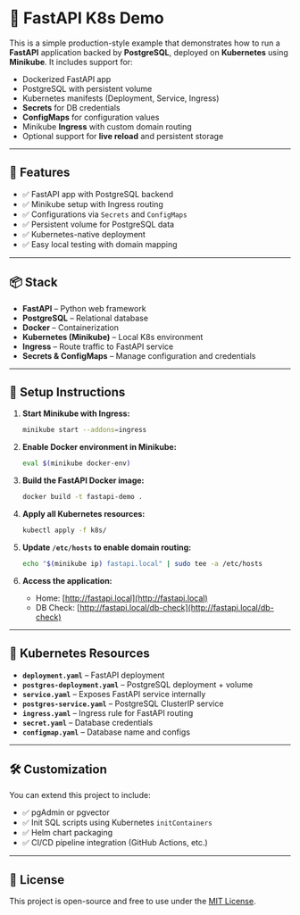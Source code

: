 # 🚀 FastAPI K8s Demo

This is a simple production-style example that demonstrates how to run a **FastAPI** application backed by **PostgreSQL**, deployed on **Kubernetes** using **Minikube**. It includes support for:

* Dockerized FastAPI app
* PostgreSQL with persistent volume
* Kubernetes manifests (Deployment, Service, Ingress)
* **Secrets** for DB credentials
* **ConfigMaps** for configuration values
* Minikube **Ingress** with custom domain routing
* Optional support for **live reload** and persistent storage

---

## 🧱 Features

* ✅ FastAPI app with PostgreSQL backend
* ✅ Minikube setup with Ingress routing
* ✅ Configurations via `Secrets` and `ConfigMaps`
* ✅ Persistent volume for PostgreSQL data
* ✅ Kubernetes-native deployment
* ✅ Easy local testing with domain mapping

---

## 📦 Stack

* **FastAPI** – Python web framework
* **PostgreSQL** – Relational database
* **Docker** – Containerization
* **Kubernetes (Minikube)** – Local K8s environment
* **Ingress** – Route traffic to FastAPI service
* **Secrets & ConfigMaps** – Manage configuration and credentials

---

## 🚦 Setup Instructions

1. **Start Minikube with Ingress:**

   ```bash
   minikube start --addons=ingress
   ```

2. **Enable Docker environment in Minikube:**

   ```bash
   eval $(minikube docker-env)
   ```

3. **Build the FastAPI Docker image:**

   ```bash
   docker build -t fastapi-demo .
   ```

4. **Apply all Kubernetes resources:**

   ```bash
   kubectl apply -f k8s/
   ```

5. **Update `/etc/hosts` to enable domain routing:**

   ```bash
   echo "$(minikube ip) fastapi.local" | sudo tee -a /etc/hosts
   ```

6. **Access the application:**

   * Home: [http://fastapi.local](http://fastapi.local)
   * DB Check: [http://fastapi.local/db-check](http://fastapi.local/db-check)

---

## 📁 Kubernetes Resources

* **`deployment.yaml`** – FastAPI deployment
* **`postgres-deployment.yaml`** – PostgreSQL deployment + volume
* **`service.yaml`** – Exposes FastAPI service internally
* **`postgres-service.yaml`** – PostgreSQL ClusterIP service
* **`ingress.yaml`** – Ingress rule for FastAPI routing
* **`secret.yaml`** – Database credentials
* **`configmap.yaml`** – Database name and configs

---

## 🛠️ Customization

You can extend this project to include:

* ✅ pgAdmin or pgvector
* ✅ Init SQL scripts using Kubernetes `initContainers`
* ✅ Helm chart packaging
* ✅ CI/CD pipeline integration (GitHub Actions, etc.)

---

## 📜 License

This project is open-source and free to use under the [MIT License](LICENSE).
